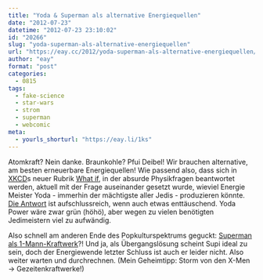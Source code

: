 ```yaml
---
title: "Yoda & Superman als alternative Energiequellen"
date: "2012-07-23"
datetime: "2012-07-23 23:10:02"
id: "20266"
slug: "yoda-superman-als-alternative-energiequellen"
url: "https://eay.cc/2012/yoda-superman-als-alternative-energiequellen/"
author: "eay"
format: "post"
categories:
  - 0815
tags:
  - fake-science
  - star-wars
  - strom
  - superman
  - webcomic
meta:
  - yourls_shorturl: "https://eay.li/1ks"
---
```


Atomkraft? Nein danke. Braunkohle? Pfui Deibel! Wir brauchen alternative, am besten erneuerbare Energiequellen! Wie passend also, dass sich in [XKCD](http://xkcd.com/)s neuer Rubrik [What if](http://what-if.xkcd.com/), in der absurde Physikfragen beantwortet werden, aktuell mit der Frage auseinander gesetzt wurde, wieviel Energie Meister Yoda - immerhin der mächtigste aller Jedis - produzieren könnte. [Die Antwort](http://what-if.xkcd.com/3/) ist aufschlussreich, wenn auch etwas enttäuschend. Yoda Power wäre zwar grün (höhö), aber wegen zu vielen benötigten Jedimeistern viel zu aufwändig.

Also schnell am anderen Ende des Popkulturspektrums geguckt: [Superman als 1-Mann-Kraftwerk](http://www.smbc-comics.com/index.php?db=comics&id=2305#comic)?! Und ja, als Übergangslösung scheint Supi ideal zu sein, doch der Energiewende letzter Schluss ist auch er leider nicht. Also weiter warten und durchrechnen. (Mein Geheimtipp: Storm von den X-Men -> Gezeitenkraftwerke!)
